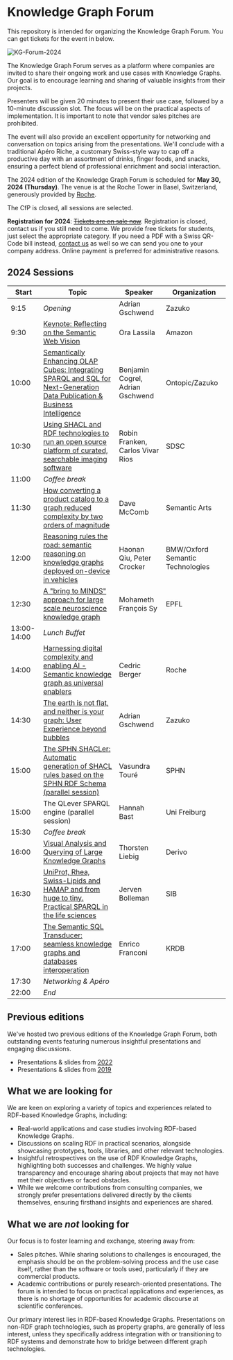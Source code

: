 # Knowledge Graph Forum

This repository is intended for organizing the Knowledge Graph Forum. You can get tickets for the event in below.

![KG-Forum-2024](https://github.com/zazuko/knowledge-graph-forum/assets/583021/92afb264-0aa9-4356-86e2-4c67806877c5)

The Knowledge Graph Forum serves as a platform where companies are invited to share their ongoing work and use cases with Knowledge Graphs. Our goal is to encourage learning and sharing of valuable insights from their projects.

Presenters will be given 20 minutes to present their use case, followed by a 10-minute discussion slot. The focus will be on the practical aspects of implementation. It is important to note that vendor sales pitches are prohibited.

The event will also provide an excellent opportunity for networking and conversation on topics arising from the presentations. We'll conclude with a traditional Apéro Riche, a customary Swiss-style way to cap off a productive day with an assortment of drinks, finger foods, and snacks, ensuring a perfect blend of professional enrichment and social interaction.

The 2024 edition of the Knowledge Graph Forum is scheduled for **May 30, 2024 (Thursday)**. The venue is at the Roche Tower in Basel, Switzerland, generously provided by [Roche](https://en.wikipedia.org/wiki/Roche).

The CfP is closed, all sessions are selected.

**Registration for 2024**: ~~[Tickets are on sale now](https://eventfrog.ch/en/p/science-and-technology/knowledge-graph-forum-2024-7183480931130241817.html)~~. Registration is closed, contact us if you still need to come. We provide free tickets for students, just select the appropriate category. If you need a PDF with a Swiss QR-Code bill instead, [contact us](mailto:info@zazuko.com?subject=KG-Forum%20Ticket) as well so we can send you one to your company address. Online payment is preferred for administrative reasons.

## 2024 Sessions

| Start       | Topic                                                        | Speaker                          | Organization                     |
| ----------- | ------------------------------------------------------------ | -------------------------------- | -------------------------------- |
| 9:15        | *Opening*                                                    | Adrian Gschwend                  | Zazuko                           |
| 9:30        | [Keynote: Reflecting on the Semantic Web Vision](https://github.com/zazuko/knowledge-graph-forum/issues/33) | Ora Lassila                      | Amazon                           |
| 10:00       | [Semantically Enhancing OLAP Cubes: Integrating SPARQL and SQL for Next-Generation Data Publication & Business Intelligence](https://github.com/zazuko/knowledge-graph-forum/issues/27) | Benjamin Cogrel, Adrian Gschwend | Ontopic/Zazuko                   |
| 10:30       | [Using SHACL and RDF technologies to run an open source platform of curated, searchable imaging software](https://github.com/zazuko/knowledge-graph-forum/issues/24) | Robin Franken, Carlos Vivar Rios | SDSC                             |
| 11:00       | *Coffee break*                                               |                                  |                                  |
| 11:30       | [How converting a product catalog to a graph reduced complexity by two orders of magnitude](https://github.com/zazuko/knowledge-graph-forum/issues/31) | Dave McComb                      | Semantic Arts                    |
| 12:00       | [Reasoning rules the road: semantic reasoning on knowledge graphs deployed on-device in vehicles](https://github.com/zazuko/knowledge-graph-forum/issues/29) | Haonan Qiu, Peter Crocker        | BMW/Oxford Semantic Technologies |
| 12:30       | [A "bring to MINDS" approach for large scale neuroscience knowledge graph](https://github.com/zazuko/knowledge-graph-forum/issues/26) | Mohameth François Sy             | EPFL                             |
| 13:00-14:00 | *Lunch Buffet*                                               |                                  |                                  |
| 14:00       | [Harnessing digital complexity and enabling AI - Semantic knowledge graph as universal enablers](https://github.com/zazuko/knowledge-graph-forum/issues/28) | Cedric Berger                    | Roche                            |
| 14:30       | [The earth is not flat, and neither is your graph: User Experience beyond bubbles](https://github.com/zazuko/knowledge-graph-forum/issues/34) | Adrian Gschwend                  | Zazuko                           |
| 15:00       | [The SPHN SHACLer: Automatic generation of SHACL rules based on the SPHN RDF Schema (parallel session)](https://github.com/zazuko/knowledge-graph-forum/issues/30) | Vasundra Touré                   | SPHN                             |
| 15:00       | The QLever SPARQL engine (parallel session)                  | Hannah Bast                      | Uni Freiburg                     |
| 15:30       | *Coffee break*                                               |                                  |                                  |
| 16:00       | [Visual Analysis and Querying of Large Knowledge Graphs](https://github.com/zazuko/knowledge-graph-forum/issues/23) | Thorsten Liebig                  | Derivo                           |
| 16:30       | [UniProt, Rhea, Swiss-Lipids and HAMAP and from huge to tiny. Practical SPARQL in the life sciences](https://github.com/zazuko/knowledge-graph-forum/issues/22) | Jerven Bolleman                  | SIB                              |
| 17:00       | [The Semantic SQL Transducer: seamless knowledge graphs and databases interoperation](https://github.com/zazuko/knowledge-graph-forum/issues/32) | Enrico Franconi                  | KRDB                             |
| 17:30       | *Networking & Apéro*                                         |                                  |                                  |
| 22:00       | *End*                                                        |                                  |                                  |

## Previous editions

We've hosted two previous editions of the Knowledge Graph Forum, both outstanding events featuring numerous insightful presentations and engaging discussions.

* Presentations & slides from [2022](2022/README.md)
* Presentations & slides from [2019](2019/README.md)

## What we are looking for

We are keen on exploring a variety of topics and experiences related to RDF-based Knowledge Graphs, including:

* Real-world applications and case studies involving RDF-based Knowledge Graphs.
* Discussions on scaling RDF in practical scenarios, alongside showcasing prototypes, tools, libraries, and other relevant technologies.
* Insightful retrospectives on the use of RDF Knowledge Graphs, highlighting both successes and challenges. We highly value transparency and encourage sharing about projects that may not have met their objectives or faced obstacles.
* While we welcome contributions from consulting companies, we strongly prefer presentations delivered directly by the clients themselves, ensuring firsthand insights and experiences are shared.

## What we are *not* looking for

Our focus is to foster learning and exchange, steering away from:

* Sales pitches. While sharing solutions to challenges is encouraged, the emphasis should be on the problem-solving process and the use case itself, rather than the software or tools used, particularly if they are commercial products.
* Academic contributions or purely research-oriented presentations. The forum is intended to focus on practical applications and experiences, as there is no shortage of opportunities for academic discourse at scientific conferences.

Our primary interest lies in RDF-based Knowledge Graphs. Presentations on non-RDF graph technologies, such as property graphs, are generally of less interest, unless they specifically address integration with or transitioning to RDF systems and demonstrate how to bridge between different graph technologies.
